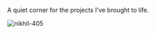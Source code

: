 <p>A quiet corner for the projects I've brought to life.</p>
<p align="left"> <img src="https://komarev.com/ghpvc/?username=nikhil-405&label=Profile%20views&color=0e75b6&style=flat" alt="nikhil-405" /> </p>
